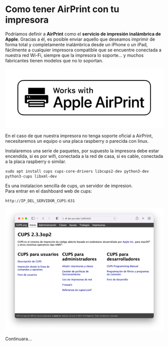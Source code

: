 # Como tener AirPrint con tu impresora

Podríamos definir a **AirPrint** como el **servicio de impresión inalámbrica de Apple**. Gracias a él, es posible enviar aquello que deseamos imprimir de forma total y completamente inalámbrica desde un iPhone o un iPad, fácilmente a cualquier impresora compatible que se encuentre conectada a nuestra red Wi-Fi, siempre que la impresora lo soporte... y muchos fabricantes tienen modelos que no lo soportan.

![](<../.gitbook/assets/image (1) (1) (1) (1) (1).png>)

En el caso de que nuestra impresora no tenga soporte oficial a AirPrint, necesitaremos un equipo o una placa raspberry o parecida con linux.

Instalaremos una serie de paquetes, por supuesto la impresora debe estar encendida, si es por wifi, conectada a la red de casa, si es cable, conectada a la placa raspberry o similar.

```
sudo apt install cups cups-core-drivers libcups2-dev python3-dev python3-cups libxml-dev
```

Es una instalacion sencilla de cups, un servidor de impresion.\
Para entrar en el dashboard web de cups:

```
http://IP_DEL_SERVIDOR_CUPS:631
```

![](<../.gitbook/assets/Captura de pantalla 2022-04-07 a las 17.41.46.png>)

Continuara...
